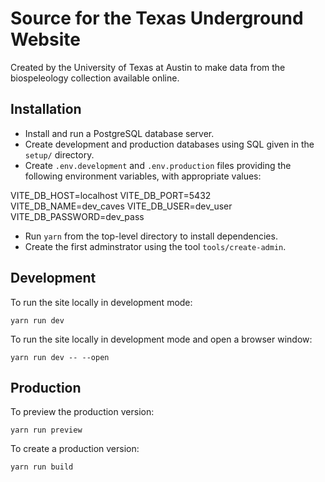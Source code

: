 # Source for the Texas Underground Website

Created by the University of Texas at Austin to make data from the biospeleology collection available online.

## Installation

- Install and run a PostgreSQL database server.
- Create development and production databases using SQL given in the `setup/` directory.
- Create `.env.development` and `.env.production` files providing the following environment variables, with appropriate values:

VITE_DB_HOST=localhost
VITE_DB_PORT=5432
VITE_DB_NAME=dev_caves
VITE_DB_USER=dev_user
VITE_DB_PASSWORD=dev_pass

- Run `yarn` from the top-level directory to install dependencies.
- Create the first adminstrator using the tool `tools/create-admin`.

## Development

To run the site locally in development mode:

`yarn run dev`

To run the site locally in development mode and open a browser window:

`yarn run dev -- --open`

## Production

To preview the production version:

`yarn run preview`

To create a production version:

`yarn run build`
